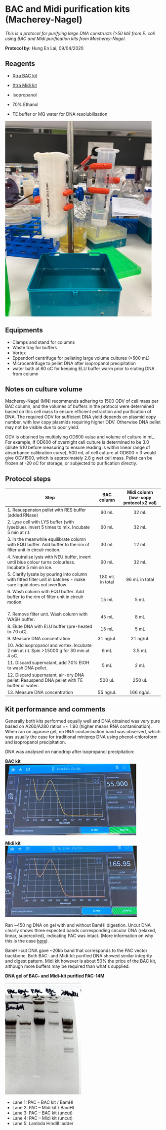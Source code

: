 ﻿# BAC and Midi purification kits (Macherey-Nagel)

_This is a protocol for purifying large DNA constructs (>50 kb) from E. coli using BAC and Midi purification kits from Macherey-Nagel._

__Protocol by:__ Hung En Lai, 09/04/2020

## Reagents
- [Xtra BAC kit](https://www.mn-net.com/bioanalysis/kits/plasmid-dna/5136/nucleobond-xtra-bac-kit-for-large-construct-plasmid-dna?c=3889)

- [Xtra Midi kit](https://www.mn-net.com/bioanalysis/kits/plasmid-dna/5122/nucleobond-xtra-midi-kit-for-transfection-grade-plasmid-dna?c=3889)

- Isopropanol
- 70% Ethanol
- TE buffer or MQ water for DNA resolubilisation

![BAC (left) and Midi (right) purification columns](Images/BAC-and-Midi-kit-columns.jpg)

## Equipments
- Clamps and stand for columns
- Waste tray for buffers
- Vortex
- Eppendorf centrifuge for pelleting large volume cultures (>500 mL)
- Microcentrifuge to pellet DNA after isopropanol precipitation
- water bath at 60 oC for keeping ELU buffer warm prior to eluting DNA from column

## Notes on culture volume
Macherey-Nagel (MN) recommends adhering to 1500 ODV of cell mass per BAC column, and the volumes of buffers in the protocol were determined based on this cell mass to ensure efficient extraction and purification of DNA. The required ODV for sufficient DNA yield depends on plasmid copy number, with low copy plasmids requiring higher ODV. Otherwise DNA pellet may not be visible due to poor yield.

ODV is obtained by multiplying OD600 value and volume of culture in mL. For example, if OD600 of overnight cell culture is determined to be 3.0 (dilute 1/10 before measuring to ensure reading is within linear range of absorbance calibration curve), 500 mL of cell culture at OD600 = 3 would give ODV1500, which is approximately 2.8 g wet cell mass. Pellet can be frozen at -20 oC for storage, or subjected to purification directly.

## Protocol steps

| Step                                     | BAC column      | Midi column (low-copy protocol x2 vol) |
|------------------------------------------|:-----------------:|:---------------------------------------:|
| 1. Resuspension pellet with RES buffer (added RNase)<br> | 60 mL           | 32 mL                                  |
| 2. Lyse cell with LYS buffer (with lyseblue). Invert 5 times to mix. Incubate 5 min at r.t.<br> | 60 mL           | 32 mL<br>                              |
| 3. In the meanwhile equilibrate column with EQU buffer. Add buffer to the rim of filter unit in circulr motion.<br> | 30 mL           | 12 mL                                  |
| 4. Neutralise lysis with NEU buffer, invert until blue colour turns colourless. Incubate 5 min on ice.<br> | 60 mL           | 32 mL                                  |
| 5. Clarify lysate by pouring into column with fitted filter unit in batches - make sure liquid does not overflow.<br> | 180 mL in total | 96 mL in total                         |
| 6. Wash column with EQU buffer. Add buffer to the rim of filter unit in circulr motion.<br><br> | 15 mL           | 5 mL                                   |
| 7. Remove filter unit. Wash column with WASH buffer.<br> | 45 mL           | 8 mL                                   |
| 8. Elute DNA with ELU buffer (pre-heated to 70 oC).<br> | 15 mL           | 5 mL                                   |
| 9. Measure DNA concentration <br>        | 31 ng/uL        | 21 ng/uL                               |
| 10. Add isopropanol and vortex. Incubate 2 min at r.t. Spin >15000 g for 30 min at 4 oC.<br> | 6 mL            | 3.5 mL                                 |
| 11. Discard supernatant, add 70% EtOH to wash DNA pellet.<br> | 5 mL            | 2 mL                                   |
| 12. Discard supernatant, air-dry DNA pellet. Resuspend DNA pellet with TE buffer or water.<br> | 500 uL          | 250 uL                                 |
| 13. Measure DNA concentration            | 55 ng/uL        | 166 ng/uL                              |

## Kit performance and comments

Generally both kits performed equally well and DNA obtained was very pure based on A260/A280 ratios =~ 1.90 (higher means RNA contamination). When ran on agarose gel, no RNA contamination band was observed, which was usually the case for traditional miniprep DNA using phenol-chloroform and isopropanol precipitation.

DNA was analysed on nanodrop after isopropanol precipitation:

__BAC kit__  
![](Images/BAC%20purified%20nanodrop.jpg)

 
__Midi kit__  
![](Images/Midi%20purified%20nanodrop.jpg)
 
Ran ~450 ng DNA on gel with and without BamHI digestion. Uncut DNA clearly shows three expected bands corresponding circular DNA (relaxed, linear, supercoiled), indicating PAC was intact. (More information on why this is the case [here](https://bitesizebio.com/13524/how-to-identify-supercoils-nicks-and-circles-in-plasmid-preps/)).

BamHI-cut DNA gave ~20kb band that corresponds to the PAC vector backbone. Both BAC- and Midi-kit purified DNA showed similar integrity and digest pattern. Midi kit however is about 50% the price of the BAC kit, although more buffers may be required than what's supplied.

__DNA gel of BAC- and Midi-kit purified PAC-14M__

![](Images/PAC-14M%20BamHI%20digest.jpg)


* Lane 1: PAC – BAC kit / BamHI
* Lane 2: PAC – Midi kit / BamHI
* Lane 3: PAC – BAC kit (uncut)
* Lane 4: PAC – Midi kit (uncut)
* Lane 5: Lambda HindIII ladder


